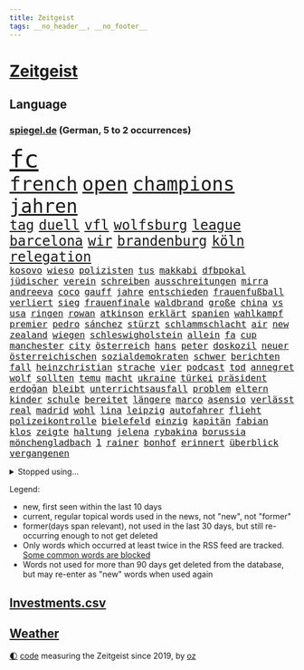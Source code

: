 ```yaml
---
title: Zeitgeist
tags: __no_header__, __no_footer__
---
```


# [Zeitgeist](https://oliz.io/zeitgeist/)

## Language

<h3><a href="https://www.spiegel.de" target="_blank">spiegel.de</a> (German, 5 to 2 occurrences)</h3>
<p style="font-family:monospace">
<span style="font-size:32pt"><a href="news_links.html#fc" class="current">fc</a></span>
<br>
<span style="font-size:25pt"><a href="news_links.html#french" class="current">french</a></span>
<span style="font-size:25pt"><a href="news_links.html#open" class="current">open</a></span>
<span style="font-size:25pt"><a href="news_links.html#champions" class="current">champions</a></span>
<span style="font-size:25pt"><a href="news_links.html#jahren" class="current">jahren</a></span>
<br>
<span style="font-size:18pt"><a href="news_links.html#tag" class="current">tag</a></span>
<span style="font-size:18pt"><a href="news_links.html#duell" class="current">duell</a></span>
<span style="font-size:18pt"><a href="news_links.html#vfl" class="current">vfl</a></span>
<span style="font-size:18pt"><a href="news_links.html#wolfsburg" class="current">wolfsburg</a></span>
<span style="font-size:18pt"><a href="news_links.html#league" class="current">league</a></span>
<span style="font-size:18pt"><a href="news_links.html#barcelona" class="current">barcelona</a></span>
<span style="font-size:18pt"><a href="news_links.html#wir" class="current">wir</a></span>
<span style="font-size:18pt"><a href="news_links.html#brandenburg" class="current">brandenburg</a></span>
<span style="font-size:18pt"><a href="news_links.html#köln" class="current">köln</a></span>
<span style="font-size:18pt"><a href="news_links.html#relegation" class="current">relegation</a></span>
<br>
<span style="font-size:12pt"><a href="news_links.html#kosovo" class="current">kosovo</a></span>
<span style="font-size:12pt"><a href="news_links.html#wieso" class="current">wieso</a></span>
<span style="font-size:12pt"><a href="news_links.html#polizisten" class="current">polizisten</a></span>
<span style="font-size:12pt"><a href="news_links.html#tus" class="new">tus</a></span>
<span style="font-size:12pt"><a href="news_links.html#makkabi" class="new">makkabi</a></span>
<span style="font-size:12pt"><a href="news_links.html#dfbpokal" class="current">dfbpokal</a></span>
<span style="font-size:12pt"><a href="news_links.html#jüdischer" class="current">jüdischer</a></span>
<span style="font-size:12pt"><a href="news_links.html#verein" class="current">verein</a></span>
<span style="font-size:12pt"><a href="news_links.html#schreiben" class="current">schreiben</a></span>
<span style="font-size:12pt"><a href="news_links.html#ausschreitungen" class="current">ausschreitungen</a></span>
<span style="font-size:12pt"><a href="news_links.html#mirra" class="new">mirra</a></span>
<span style="font-size:12pt"><a href="news_links.html#andreeva" class="new">andreeva</a></span>
<span style="font-size:12pt"><a href="news_links.html#coco" class="current">coco</a></span>
<span style="font-size:12pt"><a href="news_links.html#gauff" class="current">gauff</a></span>
<span style="font-size:12pt"><a href="news_links.html#jahre" class="current">jahre</a></span>
<span style="font-size:12pt"><a href="news_links.html#entschieden" class="current">entschieden</a></span>
<span style="font-size:12pt"><a href="news_links.html#frauenfußball" class="new">frauenfußball</a></span>
<span style="font-size:12pt"><a href="news_links.html#verliert" class="current">verliert</a></span>
<span style="font-size:12pt"><a href="news_links.html#sieg" class="current">sieg</a></span>
<span style="font-size:12pt"><a href="news_links.html#frauenfinale" class="new">frauenfinale</a></span>
<span style="font-size:12pt"><a href="news_links.html#waldbrand" class="current">waldbrand</a></span>
<span style="font-size:12pt"><a href="news_links.html#große" class="current">große</a></span>
<span style="font-size:12pt"><a href="news_links.html#china" class="current">china</a></span>
<span style="font-size:12pt"><a href="news_links.html#vs" class="current">vs</a></span>
<span style="font-size:12pt"><a href="news_links.html#usa" class="current">usa</a></span>
<span style="font-size:12pt"><a href="news_links.html#ringen" class="current">ringen</a></span>
<span style="font-size:12pt"><a href="news_links.html#rowan" class="new">rowan</a></span>
<span style="font-size:12pt"><a href="news_links.html#atkinson" class="new">atkinson</a></span>
<span style="font-size:12pt"><a href="news_links.html#erklärt" class="current">erklärt</a></span>
<span style="font-size:12pt"><a href="news_links.html#spanien" class="current">spanien</a></span>
<span style="font-size:12pt"><a href="news_links.html#wahlkampf" class="current">wahlkampf</a></span>
<span style="font-size:12pt"><a href="news_links.html#premier" class="current">premier</a></span>
<span style="font-size:12pt"><a href="news_links.html#pedro" class="current">pedro</a></span>
<span style="font-size:12pt"><a href="news_links.html#sánchez" class="new">sánchez</a></span>
<span style="font-size:12pt"><a href="news_links.html#stürzt" class="current">stürzt</a></span>
<span style="font-size:12pt"><a href="news_links.html#schlammschlacht" class="new">schlammschlacht</a></span>
<span style="font-size:12pt"><a href="news_links.html#air" class="current">air</a></span>
<span style="font-size:12pt"><a href="news_links.html#new" class="current">new</a></span>
<span style="font-size:12pt"><a href="news_links.html#zealand" class="new">zealand</a></span>
<span style="font-size:12pt"><a href="news_links.html#wiegen" class="current">wiegen</a></span>
<span style="font-size:12pt"><a href="news_links.html#schleswigholstein" class="current">schleswigholstein</a></span>
<span style="font-size:12pt"><a href="news_links.html#allein" class="current">allein</a></span>
<span style="font-size:12pt"><a href="news_links.html#fa" class="current">fa</a></span>
<span style="font-size:12pt"><a href="news_links.html#cup" class="current">cup</a></span>
<span style="font-size:12pt"><a href="news_links.html#manchester" class="current">manchester</a></span>
<span style="font-size:12pt"><a href="news_links.html#city" class="current">city</a></span>
<span style="font-size:12pt"><a href="news_links.html#österreich" class="current">österreich</a></span>
<span style="font-size:12pt"><a href="news_links.html#hans" class="current">hans</a></span>
<span style="font-size:12pt"><a href="news_links.html#peter" class="current">peter</a></span>
<span style="font-size:12pt"><a href="news_links.html#doskozil" class="current">doskozil</a></span>
<span style="font-size:12pt"><a href="news_links.html#neuer" class="current">neuer</a></span>
<span style="font-size:12pt"><a href="news_links.html#österreichischen" class="current">österreichischen</a></span>
<span style="font-size:12pt"><a href="news_links.html#sozialdemokraten" class="current">sozialdemokraten</a></span>
<span style="font-size:12pt"><a href="news_links.html#schwer" class="current">schwer</a></span>
<span style="font-size:12pt"><a href="news_links.html#berichten" class="current">berichten</a></span>
<span style="font-size:12pt"><a href="news_links.html#fall" class="current">fall</a></span>
<span style="font-size:12pt"><a href="news_links.html#heinzchristian" class="current">heinzchristian</a></span>
<span style="font-size:12pt"><a href="news_links.html#strache" class="current">strache</a></span>
<span style="font-size:12pt"><a href="news_links.html#vier" class="current">vier</a></span>
<span style="font-size:12pt"><a href="news_links.html#podcast" class="current">podcast</a></span>
<span style="font-size:12pt"><a href="news_links.html#tod" class="current">tod</a></span>
<span style="font-size:12pt"><a href="news_links.html#annegret" class="new">annegret</a></span>
<span style="font-size:12pt"><a href="news_links.html#wolf" class="current">wolf</a></span>
<span style="font-size:12pt"><a href="news_links.html#sollten" class="current">sollten</a></span>
<span style="font-size:12pt"><a href="news_links.html#temu" class="new">temu</a></span>
<span style="font-size:12pt"><a href="news_links.html#macht" class="current">macht</a></span>
<span style="font-size:12pt"><a href="news_links.html#ukraine" class="current">ukraine</a></span>
<span style="font-size:12pt"><a href="news_links.html#türkei" class="current">türkei</a></span>
<span style="font-size:12pt"><a href="news_links.html#präsident" class="current">präsident</a></span>
<span style="font-size:12pt"><a href="news_links.html#erdoğan" class="current">erdoğan</a></span>
<span style="font-size:12pt"><a href="news_links.html#bleibt" class="current">bleibt</a></span>
<span style="font-size:12pt"><a href="news_links.html#unterrichtsausfall" class="new">unterrichtsausfall</a></span>
<span style="font-size:12pt"><a href="news_links.html#problem" class="current">problem</a></span>
<span style="font-size:12pt"><a href="news_links.html#eltern" class="current">eltern</a></span>
<span style="font-size:12pt"><a href="news_links.html#kinder" class="current">kinder</a></span>
<span style="font-size:12pt"><a href="news_links.html#schule" class="current">schule</a></span>
<span style="font-size:12pt"><a href="news_links.html#bereitet" class="current">bereitet</a></span>
<span style="font-size:12pt"><a href="news_links.html#längere" class="current">längere</a></span>
<span style="font-size:12pt"><a href="news_links.html#marco" class="current">marco</a></span>
<span style="font-size:12pt"><a href="news_links.html#asensio" class="new">asensio</a></span>
<span style="font-size:12pt"><a href="news_links.html#verlässt" class="current">verlässt</a></span>
<span style="font-size:12pt"><a href="news_links.html#real" class="current">real</a></span>
<span style="font-size:12pt"><a href="news_links.html#madrid" class="current">madrid</a></span>
<span style="font-size:12pt"><a href="news_links.html#wohl" class="current">wohl</a></span>
<span style="font-size:12pt"><a href="news_links.html#lina" class="current">lina</a></span>
<span style="font-size:12pt"><a href="news_links.html#leipzig" class="current">leipzig</a></span>
<span style="font-size:12pt"><a href="news_links.html#autofahrer" class="current">autofahrer</a></span>
<span style="font-size:12pt"><a href="news_links.html#flieht" class="current">flieht</a></span>
<span style="font-size:12pt"><a href="news_links.html#polizeikontrolle" class="current">polizeikontrolle</a></span>
<span style="font-size:12pt"><a href="news_links.html#bielefeld" class="current">bielefeld</a></span>
<span style="font-size:12pt"><a href="news_links.html#einzig" class="current">einzig</a></span>
<span style="font-size:12pt"><a href="news_links.html#kapitän" class="current">kapitän</a></span>
<span style="font-size:12pt"><a href="news_links.html#fabian" class="current">fabian</a></span>
<span style="font-size:12pt"><a href="news_links.html#klos" class="current">klos</a></span>
<span style="font-size:12pt"><a href="news_links.html#zeigte" class="current">zeigte</a></span>
<span style="font-size:12pt"><a href="news_links.html#haltung" class="current">haltung</a></span>
<span style="font-size:12pt"><a href="news_links.html#jelena" class="new">jelena</a></span>
<span style="font-size:12pt"><a href="news_links.html#rybakina" class="new">rybakina</a></span>
<span style="font-size:12pt"><a href="news_links.html#borussia" class="current">borussia</a></span>
<span style="font-size:12pt"><a href="news_links.html#mönchengladbach" class="current">mönchengladbach</a></span>
<span style="font-size:12pt"><a href="news_links.html#1" class="current">1</a></span>
<span style="font-size:12pt"><a href="news_links.html#rainer" class="current">rainer</a></span>
<span style="font-size:12pt"><a href="news_links.html#bonhof" class="new">bonhof</a></span>
<span style="font-size:12pt"><a href="news_links.html#erinnert" class="current">erinnert</a></span>
<span style="font-size:12pt"><a href="news_links.html#überblick" class="current">überblick</a></span>
<span style="font-size:12pt"><a href="news_links.html#vergangenen" class="current">vergangenen</a></span>
</p>
<details>
<summary>Stopped using...</summary>
<p class="former" style="font-size:12pt">
bayerns(953) carsten(953) steigenden(953) tausend(953) tiktok(953) elfmeter(952) historiker(952) alpen(951) badenwürttembergs(951) christine(951) david(951) gesunken(951) gründer(951) hört(951) bahnhof(950) bilanz(950) erwägt(950) gutachten(950) haftstrafe(950) steuer(950) teheran(950) verhängen(950) verändert(950) erfahren(949) erfahrung(949) herbst(949) maske(949) spdpolitiker(949) überlebte(949) 6(948) elektroauto(948) moderne(948) positiv(948) rückt(948) stets(948) strengere(948) weitet(948) arbeitsplatz(947) ermöglichen(947) ifoinstitut(947) präsentieren(947) schauspielerin(947) tötet(947) you(947) babys(946) beobachten(946) coronavirus(946) for(946) gerüchte(946) infektion(946) lars(946) 43(945) amnesty(945) dauerhaft(945) deswegen(945) kaputt(945) roman(945) sprach(945) täglich(945) tödlichen(945) umsatz(945) abstimmen(944) botschaften(944) enthüllt(944) freiheitsstrafe(944) fußballer(944) lösen(944) missbraucht(944) schaltet(944) verena(944) vorsitzenden(944) zuversicht(944) ärgert(944) ökonom(944) ausnahmezustand(943) freut(943) fußballprofi(943) geldstrafe(943) nahverkehr(943) sinnvoll(943) tokio(943) einreisen(942) konflikte(942) reporter(942) still(942) trafen(942) warschau(942) appell(941) australische(941) nahmen(941) reiste(941) unbedingt(941) bewegen(940) i(940) körperverletzung(940) marke(940) 3000(939) kontakte(939) nordsee(939) standen(939) litauen(938) mieten(938) offiziellen(938) pflanzen(938) entsetzen(937) klären(937) wirken(937) aufnahme(936) gefangene(936) tragödie(936) abgebrochen(935) berät(935) genauso(934) option(934) pünktlich(934) verschwand(934) dürfe(933) empfängt(933) steckte(933) ermittlern(932) mercedes(931) gemeinsame(930) 1000(929) damals(927) katholischen(927) richard(926) landesweit(925) wind(925) größere(924) projekte(924) sitzung(924) mecklenburgvorpommern(923) bundesgerichtshof(922) gehörte(922) impfungen(922) bremsen(921) nieder(919) abhängig(918) erstochen(916) rechtsstreit(915) bangen(912) wirbel(912) kandidatur(907) georg(905) verdoppelt(901) startup(900) ära(894) abschluss(889) daheim(885) marine(880) niederländer(847) räumte(847) cent(846) höheres(843) langjährige(840) konfrontation(839) zusammenbruch(810) kleinstadt(809) josef(806) finanziellen(797) unis(767) angebote(764) gewalttat(762) holz(733) notenbank(721) felix(713) drohende(711) flohen(705) tricks(698) fotografen(694) belastung(691) zerstörte(690) sergej(681) partnerschaft(672) zugestimmt(670) brücken(668) superstars(656) beliebte(645) jenseits(640) ali(630) günstiges(630) zurückziehen(630) moderner(627) funktionen(625) tabellenführer(625) bombe(616) illegaler(612) preiserhöhungen(610) pauli(608) telefoniert(606) gleichen(599) großbank(593) militärmanöver(592) minus(587) kursieren(585) direkte(578) gestiegenen(577) strackzimmermann(576) elke(574) heidenreich(574) verständigt(572) studenten(571) hendrik(569) spürbar(569) ampelparteien(565) inklusive(564) verteidiger(554) fahndet(553) donbass(551) vorbereitungen(547) vorgesehen(543) airlines(542) trip(538) gesteckt(535) guterres(535) motive(529) loch(528) aktivistinnen(527) diskussionen(526) kretschmann(525) angekündigte(523) verabschieden(523) lehrerinnen(521) teuerung(519) öffentlichrechtlichen(519) verschiedenen(515) verteuert(515) marieagnes(513) bundesinnenministerin(508) verpflichtung(500) passierte(494) verschwinden(494) gerichte(490) neuwagen(489) wettkampf(486) krebs(484) 2002(478) damalige(478) geschenk(477) geiselnahme(472) fremd(463) stuttgarter(463) versteckte(463) luftfahrt(462) reichweite(461) überraschungen(457) marc(451) don(449) 17jährige(447) dreharbeiten(442) first(442) pannen(442) vorab(442) gefolgt(440) dubiosen(439) sklaverei(438) betrieben(436) fluss(435) schildern(434) invasoren(423) iranische(422) bewusst(421) cherson(416) marathon(416) ergab(412) einrichtung(408) staatsbürgerschaft(408) talent(408) suchten(407) fußballerinnen(406) austria(396) inside(396) energiekonzerne(395) öffentlicher(395) handys(394) 24jährige(386) hammer(386) franken(384) versöhnung(377) gepäck(376) zentrale(374) würdigt(373) gefällt(368) dinner(364) einstecken(364) sylt(363) 80000(362) airport(360) brennende(359) budapest(359) verklagen(357) elisabeth(356) erleichtert(356) sinne(356) 1200(355) angeschlagenen(351) royale(351) ausbauen(349) 21jähriger(348) stockholm(348) anwältin(346) besseren(340) update(340) notaufnahme(339) tempel(339) nationale(335) tvinterview(333) wohnmobil(333) verunglückten(331) angehörigen(330) bruno(328) gelöscht(328) fahrgäste(326) fehlstart(326) finde(326) erobern(325) dokumentation(324) gleichberechtigung(324) revolutionieren(323) tasche(320) bruttoinlandsprodukt(319) heißer(319) us(318) großeltern(314) verzeichnet(314) davis(313) fehlenden(312) namens(312) ungerecht(312) wissenschaft(312) legal(309) oslo(309) einschlag(308) jubeln(308) aufgaben(305) freigabe(304) klimaschützer(304) weltraum(304) überlegt(304) ausgewertet(303) franziska(303) giffey(303) wiedersehen(301) 2008(297) linien(294) scheiden(294) überlastet(294) fuchs(290) danke(286) fahrerin(286) werben(286) offenlegen(285) bürgergeld(284) hetze(283) hinrichtung(283) notruf(283) demonstration(281) flüsse(280) protestbewegung(280) vereinbarten(280) moderator(279) tücken(279) raketenangriffen(278) ticketpreise(276) wunderbar(272) elefanten(271) extremisten(271) herunter(269) entkommen(267) stärkung(266) jackson(264) verurteilter(264) bedauert(263) angler(261) überreste(260) kündigung(259) stephan(259) klappen(257) biografie(256) gefährdung(256) ernährung(255) zutritt(255) erzielte(254) interessierte(254) unionsfraktion(254) banden(253) beschwert(253) durchgang(252) moralische(252) chefredakteurin(251) umgebung(251) archäologen(250) freigegeben(249) 45jährige(246) durchaus(246) johan(244) nutzern(244) informierte(243) rügt(243) achtelfinale(241) kontroverse(241) stützt(241) wasserversorgung(240) wohnraum(240) angesehen(238) caroline(238) oregon(237) finanzkrise(236) fortschritt(236) beobachter(235) hessischen(235) abermals(234) fortschritte(234) lkwfahrer(233) schwächt(233) commerzbank(232) schottische(231) zimmer(229) symbole(228) beihilfe(226) benennen(226) houston(226) morgan(226) persönlichen(226) opel(225) klimaaktivistin(224) rechtlichen(224) zitiert(224) eingezogen(223) grundschulen(222) lahmzulegen(222) raketenangriffe(222) tunesien(222) immobilienkonzern(221) steven(220) katze(219) umfassend(219) 3500(218) freundschaft(218) königshauses(218) weltbank(218) belege(216) machtlos(216) schöne(216) zusammengestoßen(216) koblenz(215) nordkoreas(215) stießen(214) pjöngjang(213) verhelfen(213) hugh(212) spaltet(212) abgeordnetenhaus(211) bätzing(211) absehbar(210) auszahlung(210) indonesien(210) drehbücher(208) regierenden(208) lehrkräftemangel(206) traditionell(205) alice(204) fördert(204) gefangenen(204) passagieren(204) cyberangriff(203) autorinnen(201) tottenham(200) aneinander(199) jeremy(197) orden(197) armin(196) sowohl(194) mitarbeitern(193) doping(192) apples(191) fdpverkehrsminister(191) psychisch(191) tübingen(190) gestohlenen(189) harrt(189) ausgemacht(187) hotspur(187) bowie(186) schossen(186) wohnungsnot(186) verfehlte(185) redet(182) schmecken(182) amerikanerin(181) abbauen(180) journalistenverband(180) usamerikanerin(180) feuerte(179) erlebnisse(178) südafrikas(178) group(177) infantino(177) inhalten(177) verbannen(177) basf(176) regimekritiker(174) 4(173) monatelangen(172) insider(171) route(171) eingestuft(170) singen(170) hilfslieferungen(169) landesweiten(169) gewöhnt(168) server(168) techkonzerne(168) engere(167) gianni(167) klimakleber(167) feind(166) gottes(166) quarterback(166) bertelsmann(165) gefallenen(165) güterzug(165) lanz(165) murdoch(164) verdoppeln(164) frische(163) vorbereitung(163) deutschlandfunk(162) ungewöhnliches(162) jong(161) un(161) bemängeln(160) supermarkt(160) euphorie(159) naturschützer(159) umstrittensten(159) lieder(158) münzen(158) rentnerin(158) legten(157) anstrengend(156) gekündigt(156) groko(155) hinnehmen(155) belgier(154) goldenen(154) kleinsten(153) munitionsbeschaffung(153) anzugreifen(151) bedauern(151) einschaltquoten(151) herben(151) labor(151) regierende(151) lehrern(150) missbrauchte(150) trieb(150) umziehen(149) weißes(149) zunehmende(149) kandidieren(148) leblos(148) mittelständler(148) perfekten(148) autobahnbau(147) brettspiele(147) elternzeit(147) hassen(147) palast(147) sprint(147) euabgeordnete(146) jva(146) geiseln(144) heimische(144) unterbrechen(144) uwe(144) mehrheitlich(143) pionier(143) vergab(143) voraussetzung(143) schlapp(141) stürmen(141) todesliste(141) woke(141) einwanderer(140) entgleist(140) todesursache(140) traditionellen(140) umkämpft(140) waffenhilfe(140) weinen(140) hungern(139) umzug(139) gelder(138) kronzeugen(138) sehnen(137) republikanerin(136) afdpolitikerin(135) faschisten(135) kredit(135) krisengebieten(135) nachteile(135) nannte(135) opa(134) bestsellerautorin(133) nachbarländern(133) vorfälle(133) üppig(133) amtsantritt(132) quote(132) a38(131) festivals(130) passanten(130) abendessen(127) chinese(127) flüchtig(127) kommentierte(127) möglichem(127) verleger(127) geldgeber(126) markle(125) entschädigen(124) feministischer(123) hundebesitzer(123) knappheit(123) luftverschmutzung(123) süditalien(123) temperatur(123) dieb(122) ertragen(122) gelesen(122) nervt(121) plätzen(121) täglichen(121) gehindert(120) jp(120) 69(119) einmarsch(118) 31jährige(117) mandat(117) oldtimer(117) republic(117) streitereien(117) ebike(116) financial(116) geschäften(116) isst(116) ostern(116) umweltschutz(116) ma(115) meditation(115) american(114) entsprechenden(114) offline(114) südsudan(114) leichnam(113) lieferanten(113) zwang(113) ausweisung(112) chatbot(112) dopingfall(112) fortan(112) messe(112) newcastle(112) pendler(112) queensland(112) befasst(111) gekippt(111) mitgerissen(111) rettungswagen(111) 52(110) baden(110) franco(110) befördert(109) polizeiangaben(108) steigert(108) unosicherheitsrat(108) akt(107) heimatland(107) kräften(107) angestiegen(106) handballer(106) religiösen(106) wände(106) bergab(105) lagerfeld(105) beschleunigt(104) rast(104) vermittlerrolle(104) sozialer(103) aufgebrochen(102) bundesweiten(102) coronawarnapp(102) vertreiben(102) besprechen(101) nachhaltigen(101) rettungsdienst(101) verlangte(101) manipulationen(100) wahrscheinlichkeit(100) anzeigen(99) auffälligen(99) auszeit(99) kleinere(99) antike(98) burkina(98) faso(98) läuferinnen(98) rezensentin(98) 18000(97) erforschen(96) seltenen(96) skipper(96) tarifverhandlungen(96) vierjährigen(96) abwanderung(95) annehmen(95) bestrafen(95) generalstaatsanwältin(95) schult(95) unruhe(95) häftlingen(94) bauarbeiten(93) generäle(93) hinterbliebenen(93) vertritt(93) brokstedt(92) geschäftszahlen(92) siedlung(92) story(92) verzögerung(92) bergwandern(91) büste(91) ibrahim(91) schulklassen(91) stürmte(91) zweifacher(91) 35jährige(90) achtsamkeit(90) dhl(90) elch(90) gestehen(90) vereidigung(90) verliebt(90) academy(89) berlinbrandenburg(89) desinfektionsmittel(89) leidwesen(89) playlist(89) recherchiert(89) unfallursache(89) absurden(88) botschafters(88) sehbehinderte(88) tourist(88) anderswo(87) berührung(87) förster(87) leerer(87) mittelfeldstar(87) notfalleinsatz(87) verwechseln(87) berufsverkehr(86) coup(86) einzigartig(86) euren(86) freiberg(86) geschlechtsverkehr(86) mitglieds(86) schneemassen(86) weltmeisterin(86) affären(85) metro(85) taumelt(85) universum(85) wahlkampfspenden(85) achtzig(84) act(84) amtszeiten(84) annahmen(84) anstehenden(84) projekten(84) toll(84) weltklasse(84) briefkasten(83) hitzewelle(83) landesgrenzen(83) menschliche(83) resnikow(83) schwärmen(83) spdspitzenkandidatin(83) élysée(83) anrufe(82) kontrollierten(82) pausen(82) überaus(82) ausgewiesen(81) deklassierte(81) duett(81) elektrisch(81) geschnappt(81) leichtathletik(81) merklich(81) schüchtern(81) trunkenheit(81) ukrainern(81) 75000(80) arbeitskampf(80) bessert(80) feiernde(80) flugobjekte(80) nestlé(80) potenzial(80) telefonnummern(80) wirtschaftssenatorin(80) zellen(80) 1998(79) autobahnausbau(79) halbschwester(79) hundekot(78) insidern(78) kleinklein(78) quittung(78) arbeitgeberverband(77) arbeitnehmervertreter(77) gleicht(77) initiativen(77) kaufmann(77) modernisiert(77) nährt(77) sofortigen(77) tal(77) tarifabschluss(77) faust(76) gestohlene(76) mund(76) vergnügungspark(76) wohngebiete(76) zwölften(76) 102(75) 58jährige(75) demokratiefeindliche(75) emobilität(75) saniert(75) universal(75) geborene(74) greifswald(74) quarterbacks(74) rio(74) schulranzen(74) würmer(74) damaskus(73) entlohnt(73) knacken(73) sitzenden(73) souveränität(73) aktualisiert(72) betrieblichen(72) blüht(72) drittes(72) flugplatz(72) manipulieren(72) university(72) warburgbank(72) fähre(71) golfer(71) kabel(71) karlsruher(71) ostdeutschen(71) aufzeichnungen(70) dasselbe(70) entschlossen(70) equal(70) ernsten(70) feinstaub(70) industrieproduktion(70) krankheitsbedingt(70) legalisierung(70) pay(70) platzieren(70) schrank(70) sean(70) tabellenspitze(70) verdiwarnstreik(70) verharmloste(70) verlegen(70) willkürlich(70) ajay(69) ausweitung(69) banga(69) genfer(69) influencerinnen(69) konkreter(69) lasst(69) untergrunds(69) artillerie(68) aufkommen(68) duisburg(68) entspricht(68) kurzfristiger(68) neunte(68) passend(68) römisches(68) solarindustrie(68) verwandeln(68) zurückgeschickt(68) aaron(67) abbrechen(67) baltimore(67) bewerten(67) chemikalien(67) doof(67) erdboden(67) erpressung(67) gewartet(67) gruppierungen(67) klarem(67) kraussmaffei(67) verbucht(67) wegmann(67) wirtschaftsleistung(67) 12000(66) ausgelassen(66) feaser(66) klimagruppe(66) verzehrverbot(66) auswärts(65) bein(65) bestreikt(65) bock(65) emotionalem(65) leuchten(65) messerattacken(65) pistolen(65) spiegelinterview(65) vorfahren(65) schuldzuweisungen(64) verwandlung(64) milliardenschwere(63) nordischen(63) sascha(63) zeug(63) erzbistum(62) hausmeister(62) saisonstart(62) schlussphase(62) schulweg(62) usbundesstaats(62) weltgemeinschaft(62) zerstreiten(62) datensätze(61) fantastisch(61) kommunistische(61) meerestiere(61) scheibe(61) delikatesse(60) hitlertagebücher(60) radsporttalent(60) tiberi(60) älteren(60) betriebsrente(59) brjansk(59) bären(59) immobilieneigentümer(59) kings(59) nahverkehrs(59) obduziert(59) pickups(59) therapiesitzung(59) ungeklärt(59) buchmesse(58) dieselautos(58) kontrollverlust(58) molotowcocktails(58) bürgermeisters(57) goretzka(57) überweisung(57) batterieantrieb(56) bestanden(56) jakob(56) mädchenschulen(56) qualifying(56) sprengungen(56) sprintrennen(56) vermischt(56) windenergie(56) coronajahren(55) erschießen(55) genres(55) mobil(55) terrorakt(55) verstößen(55) vertuscht(55) british(54) fortschrittskoalition(54) gefälschte(54) gegenwind(54) jose(54) kiste(54) rüstungsproduktion(54) statistiken(54) ungebrochen(54) vermögenswerte(54) erzbischof(53) faszinierend(53) kletterten(53) wanderer(53) breiter(52) insolvent(52) tickt(52) unfairen(52) aufwendige(51) erfand(51) gehaltsunterschiede(51) landesparteitag(51) medienmogul(51) umzugehen(51) zufriedenheit(51) 44jähriger(50) aschaffenburg(50) festgelegt(50) hauseigentümer(50) nio(50) schicksalsstein(50) scone(50) algenteppich(49) außergewöhnliche(49) beides(49) bundesligist(49) feminismus(49) hakenkreuze(49) lehrkräften(49) maja(49) professionelle(49) single(49) versicherungen(49) 25jähriger(48) duschen(48) f(48) jehovas(48) mails(48) regimegegner(48) vergiftungsfälle(48) verpufft(48) voice(48) w(48) anrufer(47) jpmorgan(47) straflager(47) 35jähriger(46) 800000(46) 95000(46) ausgegraben(46) beschlagnahmung(46) geliehen(46) j(46) krisenbank(46) laien(46) landeschef(46) ticket(46) 84(45) amoktat(45) glücksfall(45) honduras(45) qiang(45) regal(45) unrealistisch(45) ärgern(45) robin(44) rudern(44) smart(44) spalten(44) säen(44) regenjacke(43) revolver(43) schleuser(43) yoon(43) euparlamentarier(42) strafgerichtshof(42) verhandlungsrunde(42) afdstimmen(41) angeprangert(41) bankenkrise(41) bankenturbulenzen(41) birgit(41) bleibende(41) haftbar(41) haftbefehle(41) menschenhandel(41) versorgungslage(41) behaupten(40) bewährung(40) efuels(40) erzbistums(40) fasten(40) holland(40) schäferhund(40) verkleinert(40) wiedergewählt(40) australischer(39) eigenem(39) juwelier(39) juweliergeschäft(39) abschottung(38) angehalten(38) lehrstück(38) miterfinder(38) national(38) sturmgewehre(38) ubs(38) versagens(38) verschiedener(38) ausgezeichnete(37) differenzen(37) flink(37) gattin(37) makel(37) polio(37) referendum(37) waffenbehörde(37) alibabagründer(36) drohte(36) kandidatenlisten(36) käfer(36) kürzertreten(36) regionalbank(36) adhs(35) fahrscheins(35) festgefahrenen(35) fundstücke(35) oscarpreisträgerin(35) produkt(35) sommerzeit(35) sorgerecht(35) unerlaubten(35) verbraucherschutz(35) agentur(34) amok(34) anthropologe(34) davidstatue(34) dieselkläger(34) diplomatischer(34) extremsportler(34) kontakten(34) notübernahme(34) probiert(34) schulleiterin(34) anonymer(33) bieter(33) erkannte(33) fläche(33) geklappt(33) gewerkschafter(33) kommunisten(33) lebensgefährliche(33) mondmission(33) mr(33) accounts(32) ernsthafte(32) festgeklebt(32) geldautomatensprenger(32) internes(32) klimaschutzgesetzes(32) pierre(32) musikvideos(31) deutschlandtickets(30) dieselaffäre(30) fraktion(30) gesundheitlichen(30) stuckradbarre(30) grönland(29) staatsbankett(29) absolute(28) disneykonzern(28) filesrecherche(28) imperialismus(28) schenken(28) sklavenarbeit(28) spendiert(28) umgesiedelt(28) unterbricht(28) euweit(27) exministerpräsident(27) kinderärzte(27) kontern(27) npr(27) parkinson(27) titelt(27) vermelden(27) victor(27) wärmepumpe(27) angepasst(26) ausgesehen(26) bundesstaates(26) funkstille(26) horrorszenario(26) mindert(26) morddrohungen(26) stuft(26) weicht(26) ü50(26) astana(25) erzwungen(25) katastrophen(25) krankschreibung(25) reichtum(25) umtriebe(25) verfügen(25) bürgerkriegs(24) humanitären(24) sensationen(24) bundestagsuntersuchungsausschuss(23) einfuhren(23) matt(23) neuerliche(23) schachwm(23) tanken(23) wunsiedel(23) zehnjährigen(23) abzubrechen(22) exzellente(22) radiosender(22) tatarski(22) tiefstand(22) umfassendes(22) wladlen(22) bandengewalt(21) erschrecken(21) gebilligt(21) geldautomaten(21) plans(21) semester(21) gefängnisstrafen(20) netzwerke(20) rechtsextrem(20) tvrechte(20) vorräte(20) jamie(19) mathias(19) weggefährten(19) zuneigung(19) cut(18) craig(17) explodierte(17) gräfenhausen(17) lachnummer(17) monatlich(17) snooker(17) starship(17) tennisprofis(17) scherzt(16) verlorenem(16) verzettelt(16) überschatten(16) landeten(15) manipulationsskandal(15) nachbarstaaten(15) orientierung(15) sorry(15) sowas(15) umwälzen(15) vereinfacht(15) aß(14) cumexgeschäften(14) neuordnung(14) pieks(14) seekarten(14) wildblumen(14) yoga(14) andalusien(13) schmerzmittel(13) titelseite(13) versteckt(13) aufgerollt(12) einberufung(12) geschäftsklima(12) serien(12) zollitsch(12) barbara(11) feuerpause(11) haar(11) heiztechnik(11) probe(11) promille(11) stiko(11)
</p>
</details>
<p>Legend:
<ul>
<li><span class="new">new</span>, first seen within the last 10 days</li>
<li><span class="current">current</span>, regular topical words used in the news, not "new", not "former"</li>
<li><span class="former">former(days span relevant)</span>, not used in the last 30 days, but still re-occurring enough to not get deleted</li>
<li>Only words which occurred at least twice in the RSS feed are tracked. <a href="language/filters.py">Some common words are blocked</a></li>
<li>Words not used for more than 90 days get deleted from the database, but may re-enter as "new" words when used again</li>
</ul>
</p>

## [Investments](investments.html)[.csv](investments.csv)

## [Weather](weather.html)

<footer>
<a href="javascript:toggleTheme()" class="nav">🌓</a>
<a href="https://github.com/ooz/zeitgeist">code</a> measuring the Zeitgeist since 2019, by <a href="https://oliz.io">oz</a>
</footer>
